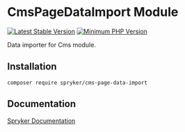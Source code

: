 # CmsPageDataImport Module
[![Latest Stable Version](https://poser.pugx.org/spryker/cms-page-data-import/v/stable.svg)](https://packagist.org/packages/spryker/cms-page-data-import)
[![Minimum PHP Version](https://img.shields.io/badge/php-%3E%3D%207.3-8892BF.svg)](https://php.net/)

Data importer for Cms module.

## Installation

```
composer require spryker/cms-page-data-import
```

## Documentation

[Spryker Documentation](https://academy.spryker.com/developing_with_spryker/module_guide/modules.html)
